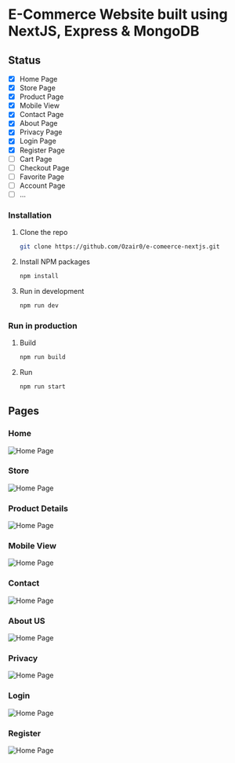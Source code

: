 # E-Commerce Website built using NextJS, Express & MongoDB

## Status

- [x] Home Page
- [x] Store Page
- [x] Product Page
- [x] Mobile View
- [x] Contact Page
- [x] About Page
- [x] Privacy Page
- [x] Login Page
- [x] Register Page
- [ ] Cart Page
- [ ] Checkout Page
- [ ] Favorite Page
- [ ] Account Page
- [ ] ...

### Installation

1. Clone the repo

   ```sh
   git clone https://github.com/Ozair0/e-comeerce-nextjs.git
   ```

2. Install NPM packages

   ```sh
   npm install
   ```

3. Run in development

   ```sh
   npm run dev
   ```

### Run in production

1. Build

   ```sh
   npm run build
   ```

2. Run

   ```sh
   npm run start
   ```

## Pages

### Home

![Home Page](Images/home.jpeg "Home Page")

### Store

![Home Page](Images/store.jpeg "Store Page")

### Product Details

![Home Page](Images/product.jpeg "Product Page")

### Mobile View

![Home Page](Images/mobileview.jpeg "Mobile View")

### Contact

![Home Page](Images/contact.jpeg "Contact Page")

### About US

![Home Page](Images/aboutus.jpeg "About Page")

### Privacy

![Home Page](Images/privacy.jpeg "Privacy Page")

### Login

![Home Page](Images/login.jpeg "Login Page")

### Register

![Home Page](Images/register.jpeg "Register Page")
